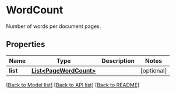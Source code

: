 
# WordCount
Number of words per document pages.

## Properties
Name | Type | Description | Notes
------------ | ------------- | ------------- | -------------
**list** | [**List&lt;PageWordCount&gt;**](PageWordCount.md) |  |  [optional]


[[Back to Model list]](../../README.md#documentation-for-models) [[Back to API list]](../../README.md#documentation-for-api-endpoints) [[Back to README]](../../README.md)


